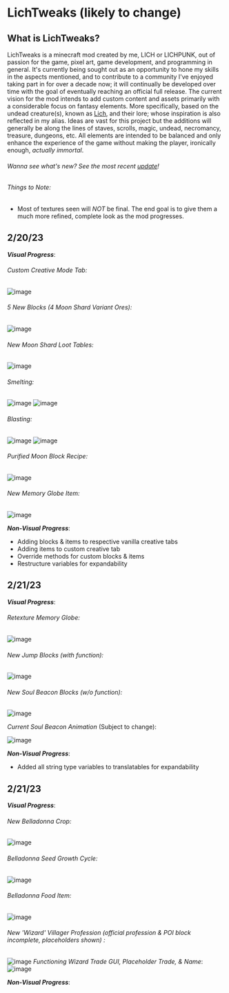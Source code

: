 # LichTweaks (likely to change)
## What is LichTweaks?
LichTweaks is a minecraft mod created by me, LICH or LICHPUNK, out of passion for the game, pixel art, game development, and programming in general. It's currently being sought out as an opportunity to hone my skills in the aspects mentioned, and to contribute to a community I've enjoyed taking part in for over a decade now; it will continually be developed over time with the goal of eventually reaching an official full release. The current vision for the mod intends to add custom content and assets primarily with a considerable focus on fantasy elements. More specifically, based on the undead creature(s), known as [Lich](https://en.wikipedia.org/wiki/Lich), and their lore; whose inspiration is also reflected in my alias. Ideas are vast for this project but the additions will generally be along the lines of staves, scrolls, magic, undead, necromancy, treasure, dungeons, etc. All elements are intended to be balanced and only enhance the experience of the game without making the player, ironically enough, *actually immortal*.

###### *Wanna see what's new? See the most recent [update](https://github.com/tmoustakis/lichtweaks/blob/master/README.md#22123)!*

###### *Things to Note*:
- Most of textures seen will *NOT* be final. The end goal is to give them a much more refined, complete look as the mod progresses.

## 2/20/23

***Visual Progress***:

  ###### Custom Creative Mode Tab:
![image](https://user-images.githubusercontent.com/111394123/220198346-dbcf8912-eadc-4be6-ab25-3b1ffd275d6d.png)
###### 5 New Blocks (4 Moon Shard Variant Ores):
![image](https://user-images.githubusercontent.com/111394123/220199976-8359e8e9-e24f-4ceb-9c94-97453e7e4376.png)
###### New Moon Shard Loot Tables:
![image](https://user-images.githubusercontent.com/111394123/220199227-aec4fd05-bf54-46b1-a514-5d146175a24a.png)
###### Smelting:
![image](https://user-images.githubusercontent.com/111394123/220199518-02785b4a-2257-4bb6-b114-b590e5ceb66e.png)
![image](https://user-images.githubusercontent.com/111394123/220200230-a0d0e447-3123-4095-bc2f-8d34dbe68bb8.png)
###### Blasting:
![image](https://user-images.githubusercontent.com/111394123/220199667-3fe87aa4-bdeb-4f2b-a361-eca33399a7d8.png)
![image](https://user-images.githubusercontent.com/111394123/220200421-52ae24bd-4dbc-43ec-8fb0-ee026767805a.png)
###### Purified Moon Block Recipe:
![image](https://user-images.githubusercontent.com/111394123/220198785-ec2a7fde-19f6-43af-a880-9126845c60ce.png)
###### New Memory Globe Item:
![image](https://user-images.githubusercontent.com/111394123/220238805-b5bbef43-c3c2-4c10-b858-886e3080037f.png)

***Non-Visual Progress***:

- Adding blocks & items to respective vanilla creative tabs
- Adding items to custom creative tab
- Override methods for custom blocks & items
- Restructure variables for expandability


## 2/21/23

***Visual Progress***:
###### Retexture Memory Globe:
![image](https://user-images.githubusercontent.com/111394123/220436007-fe0dc47b-cb9e-4dee-8874-5752ee71ce3f.png)

###### New Jump Blocks (with function):
![image](https://user-images.githubusercontent.com/111394123/220422496-4ed0f061-705f-4e77-9416-38f9cf69ed10.png)

###### New Soul Beacon Blocks (w/o function):
![image](https://user-images.githubusercontent.com/111394123/220473725-9fa16e1f-7a4c-4671-8c0b-cdf64b8b571e.png)

*Current Soul Beacon Animation* (Subject to change):

![image](https://media0.giphy.com/media/xueoiFmZMlaPsuROhA/giphy.gif)



***Non-Visual Progress***:
- Added all string type variables to translatables for expandability

## 2/21/23

***Visual Progress***:
###### New Belladonna Crop:
![image](https://user-images.githubusercontent.com/111394123/220685073-4f26dcf7-a1e7-482c-8b98-70a7a4f11e08.png)
###### Belladonna Seed Growth Cycle:
![image](https://user-images.githubusercontent.com/111394123/220682983-e308b137-9499-4272-b42b-60c65a5aceb1.png)
###### Belladonna Food Item:
![image](https://user-images.githubusercontent.com/111394123/220687255-dbb0dfa1-4f57-443b-90b3-d66c13f8bf8f.png)
###### New 'Wizard' Villager Profession (official profession & POI block incomplete, placeholders shown) :
![image](https://user-images.githubusercontent.com/111394123/220743212-e353861e-8347-4c61-837d-42ee94992d22.png)
*Functioning Wizard Trade GUI, Placeholder Trade, & Name*:
![image](https://user-images.githubusercontent.com/111394123/220744308-c505448e-892d-4930-b3c1-49148cb0a031.png)


***Non-Visual Progress***:




